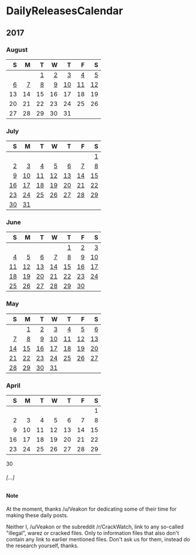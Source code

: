 # DailyReleasesCalendar

## 2017
### August

|S|M|T|W|T|F|S|
-:|-:|-:|-:|-:|-:|-:
|||[1](http://redd.it/6qzjyg)|[2](http://redd.it/6r7uuk)|[3](http://redd.it/6rg5if)|[4](http://redd.it/6rnoon)|[5](http://redd.it/6rv35j)
[6](http://redd.it/6rzxfd)|[7](http://redd.it/6s8amw)|[8](http://redd.it/6sh8cn)|[9](http://redd.it/6sowdb)|[10](http://redd.it/6sw4g7)|[11](http://redd.it/6t2lpx)|[12](http://redd.it/6tc9lf)
13|14|15|16|17|18|19
20|21|22|23|24|25|26
27|28|29|30|31

### July
|S|M|T|W|T|F|S|
-:|-:|-:|-:|-:|-:|-:
|||||||[1](http://redd.it/6kphg3)
[2](http://redd.it/6kvlrl)|[3](http://redd.it/6l2qhl)|[4](http://redd.it/6l9uoa)|[5](http://redd.it/6lhdb8)|[6](http://redd.it/6lqypi)|[7](http://redd.it/6lxz4a)|[8](http://redd.it/6m4e4l)
[9](http://redd.it/6makn9)|[10](http://redd.it/6mhidf)|[11](http://redd.it/6mptxy)|[12](http://redd.it/6mx8ff)|[13](http://redd.it/6n4ta9)|[14](http://redd.it/6nceak)|[15](http://redd.it/6nhul1)
[16](http://redd.it/6nnxz8)|[17](http://redd.it/6nv7eg)|[18](http://redd.it/6o53o1)|[19](http://redd.it/6obulq)|[20](http://redd.it/6oiafg)|[21](http://redd.it/6org8w)|[22](http://redd.it/6oxntl)
[23](http://redd.it/6p49il)|[24](http://redd.it/6paf0h)|[25](http://redd.it/6pjewo)|[26](http://redd.it/6prrf0)|[27](http://redd.it/6pyzou)|[28](http://redd.it/6q74yw)|[29](http://redd.it/6qc5bi)
[30](http://redd.it/6qk3p5)|[31](http://redd.it/6qry54)

### June

|S|M|T|W|T|F|S|
-:|-:|-:|-:|-:|-:|-:
|||||[1](http://redd.it/6eqrvo)|[2](http://redd.it/6ewi7s)|[3](http://redd.it/6f3cl0)
[4](http://redd.it/6f7i0e)|[5](http://redd.it/6fhd82)|[6](http://redd.it/6fp2s6)|[7](http://redd.it/6fvw5g)|[8](http://redd.it/6g309k)|[9](http://redd.it/6gae56)|[10](http://redd.it/6ggkb0)
[11](http://redd.it/6gowx6)|[12](http://redd.it/6gtfoq)|[13](http://redd.it/6h2mv4)|[14](http://redd.it/6h9zd5)|[15](http://redd.it/6hghh3)|[16](http://redd.it/6houli)|[17](http://redd.it/6hwgq9)
[18](http://redd.it/6i1vu6)|[19](http://redd.it/6ia9qt)|[20](http://redd.it/6ihge6)|[21](http://redd.it/6iobyo)|[22](http://redd.it/6ixmzi)|[23](http://redd.it/6j2iwi)|[24](http://redd.it/6j8oyy)
[25](http://redd.it/6jhej0)|[26](http://redd.it/6jmqxw)|[27](http://redd.it/6jw3md)|[28](http://redd.it/6k3yeh)|[29](http://redd.it/6k98pi)|[30](http://redd.it/6kj3an)

### May

|S|M|T|W|T|F|S|
-:|-:|-:|-:|-:|-:|-:
||[1](http://redd.it/68ospi)|[2](http://redd.it/68vw4e)|[3](http://redd.it/694dcd)|[4](http://redd.it/69avds)|[5](http://redd.it/69gykb)|[6](http://redd.it/69tp4q)
[7](http://redd.it/69tp4q)|[8](http://redd.it/6a1fwq)|[9](http://redd.it/6a8e6i)|[10](http://redd.it/6aglhj)|[11](http://redd.it/6ant0r)|[12](http://redd.it/6atvxa)|[13](http://redd.it/6b0aea)
[14](http://redd.it/6b5uh2)|[15](http://redd.it/6be1ia)|[16](http://redd.it/6bl17h)|[17](http://redd.it/6bs598)|[18](http://redd.it/6bywvy)|[19](http://redd.it/6c70di)|[20](http://redd.it/6cgth8)
[21](http://redd.it/6cgth8)|[22](http://redd.it/6cq0ye)|[23](http://redd.it/6cx81s)|[24](http://redd.it/6d5p2m)|[25](http://redd.it/6ddht0)|[26](http://redd.it/6dkxc6)|[27](http://redd.it/6dqbsm)
[28](http://redd.it/6dveis)|[29](http://redd.it/6e1ene)|[30](http://redd.it/6ea17k)|[31](http://redd.it/6ehe4w)

### April

|S|M|T|W|T|F|S|
-:|-:|-:|-:|-:|-:|-:
|||||||1
2|3|4|5|6|7|8
9|10|11|12|13|14|15
16|17|18|19|20|21|22
23|24|25|26|27|28|29
30

###### […]
#### Note
At the moment, thanks /u/Veakon for dedicating some of their time for making these daily posts.

Neither I, /u/Veakon or the subreddit /r/CrackWatch, link to any so-called "illegal", warez or cracked files. Only to information files that also don't contain any link to earlier mentioned files. Don't ask us for them, instead do the research yourself, thanks.
